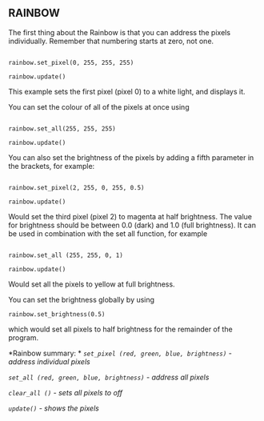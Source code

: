 ## RAINBOW

The first thing about the Rainbow is that you can address the pixels individually. 
Remember that numbering starts at zero, not one.



```

rainbow.set_pixel(0, 255, 255, 255)

rainbow.update()

```


This example sets the first pixel (pixel 0) to a white light, and displays it.


You can set the colour of all of the pixels at once using



```

rainbow.set_all(255, 255, 255)

rainbow.update()

```


You can also set the brightness of the pixels by adding a fifth parameter in the brackets, for example:



```

rainbow.set_pixel(2, 255, 0, 255, 0.5)

rainbow.update()

```



Would set the third pixel (pixel 2) to magenta at half brightness. 
The value for brightness should be between 0.0 (dark) and 1.0 (full brightness). 
It can be used in combination with the set all function, for example



```

rainbow.set_all (255, 255, 0, 1)

rainbow.update()

```



Would set all the pixels to yellow at full brightness.


You can set the brightness globally by using



`rainbow.set_brightness(0.5)`



which would set all pixels to half brightness for the remainder of the program.




*Rainbow summary:
*
*`set_pixel (red, green, blue, brightness)` - address individual pixels*

*`set_all (red, green, blue, brightness)` - address all pixels*

*`clear_all ()` - sets all pixels to off*

*`update()` - shows the pixels*